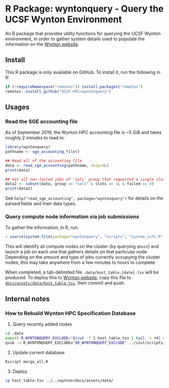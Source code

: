 # R Package: wyntonquery - Query the UCSF Wynton Environment

An R package that provides utility functions for querying the UCSF Wynton environment, in order to gather system details used to populate the information on the [Wynton website](https://ucsf-hpc.github.io/wynton/about/specs.html).


## Install

This R package is only available on GitHub.  To install it, run the following in R:

```r
if (!requireNamespace("remotes")) install.packages("remotes")
remotes::install_github("UCSF-HPC/wyntonquery")
```




## Usages

### Read the SGE accounting file

As of September 2019, the Wynton HPC accounting file is ~5 GiB and takes roughly 2 minutes to read in:

```r
library(wyntonquery)
pathname <- sge_accounting_file()

## Read all of the accounting file
data <- read_sge_accounting(pathname, skip=4L)
print(data)

## Get all non-failed jobs of 'sali' group that requested a single slot
data2 <- subset(data, group == "sali" & slots == 1L & failed == 0)
print(data2)
```

See `help("read_sge_accounting", package="wyntonquery")` for details on the parsed fields and their data types.


### Query compute node information via job submissions

To gather the information, in R, run:

```r
> source(system.file(package="wyntonquery", "scripts", "system_info.R"), echo = TRUE)
```

This will identify all compute nodes on the cluster (by querying `qhost`) and launch a job on each one that gathers details on that particular node.  Depending on the amount and type of jobs currently occupying the cluster nodes, this may take anywhere from a few minutes to hours to complete.

When completed, a tab-delimited file `.data/host_table,{date}.tsv` will be produced.  To deploy this to [Wynton website](https://ucsf-hpc.github.io/wynton/about/specs.html), copy this file to [`docs/assets/data/host_table.tsv`](https://github.com/UCSF-HPC/wynton/blob/master/docs/assets/data/host_table.tsv), then commit and push.


## Internal notes

### How to Rebuild Wynton HPC Specification Database

1. Query recently added nodes

```sh
cd .data
export R_WYNTONQUERY_EXCLUDE="$(cut -f 1 host_table.tsv | tail -n +4) qb3-hmid1"
qsub -v R_WYNTONQUERY_EXCLUDE="$R_WYNTONQUERY_EXCLUDE" ../inst/scripts/system_info.sge
```

2. Update current database
```sh
Rscript merge_all.R
```

3. Deploy
```sh
cp host_table.tsv ../../wynton/docs/assets/data/
```
